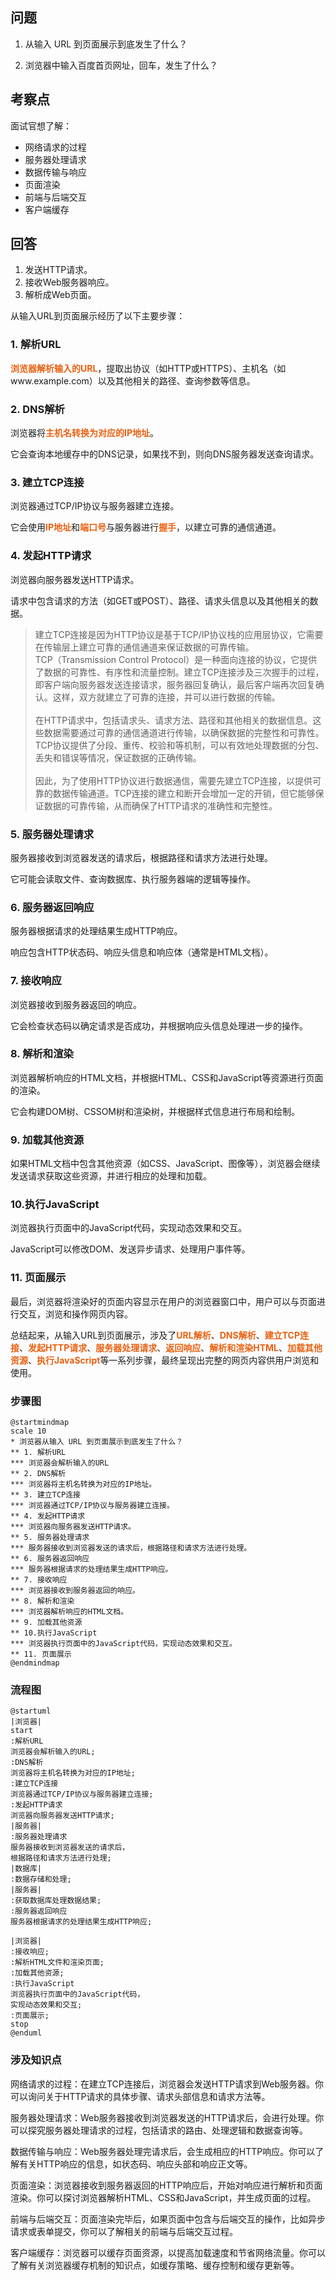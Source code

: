 ## 问题

1. 从输入 URL 到页面展示到底发生了什么？

1. 浏览器中输入百度首页网址，回车，发生了什么？

## 考察点

面试官想了解：

- 网络请求的过程
- 服务器处理请求
- 数据传输与响应
- 页面渲染
- 前端与后端交互
- 客户端缓存





## 回答

1. 发送HTTP请求。
1. 接收Web服务器响应。
1. 解析成Web页面。


从输入URL到页面展示经历了以下主要步骤：



### 1. 解析URL

**浏览器解析输入的URL**，提取出协议（如HTTP或HTTPS）、主机名（如www.example.com）以及其他相关的路径、查询参数等信息。

### 2. DNS解析

浏览器将**主机名转换为对应的IP地址**。

它会查询本地缓存中的DNS记录，如果找不到，则向DNS服务器发送查询请求。

### 3. 建立TCP连接

浏览器通过TCP/IP协议与服务器建立连接。

它会使用**IP地址**和**端口号**与服务器进行**握手**，以建立可靠的通信通道。

### 4. 发起HTTP请求

浏览器向服务器发送HTTP请求。

请求中包含请求的方法（如GET或POST）、路径、请求头信息以及其他相关的数据。


>建立TCP连接是因为HTTP协议是基于TCP/IP协议栈的应用层协议，它需要在传输层上建立可靠的通信通道来保证数据的可靠传输。<br>TCP（Transmission Control Protocol）是一种面向连接的协议，它提供了数据的可靠性、有序性和流量控制。建立TCP连接涉及三次握手的过程，即客户端向服务器发送连接请求，服务器回复确认，最后客户端再次回复确认。这样，双方就建立了可靠的连接，并可以进行数据的传输。<br><br>在HTTP请求中，包括请求头、请求方法、路径和其他相关的数据信息。这些数据需要通过可靠的通信通道进行传输，以确保数据的完整性和可靠性。TCP协议提供了分段、重传、校验和等机制，可以有效地处理数据的分包、丢失和错误等情况，保证数据的正确传输。<br><br>因此，为了使用HTTP协议进行数据通信，需要先建立TCP连接，以提供可靠的数据传输通道。TCP连接的建立和断开会增加一定的开销，但它能够保证数据的可靠传输，从而确保了HTTP请求的准确性和完整性。

### 5. 服务器处理请求

服务器接收到浏览器发送的请求后，根据路径和请求方法进行处理。

它可能会读取文件、查询数据库、执行服务器端的逻辑等操作。

### 6. 服务器返回响应

服务器根据请求的处理结果生成HTTP响应。

响应包含HTTP状态码、响应头信息和响应体（通常是HTML文档）。

### 7. 接收响应

浏览器接收到服务器返回的响应。

它会检查状态码以确定请求是否成功，并根据响应头信息处理进一步的操作。

### 8. 解析和渲染

浏览器解析响应的HTML文档，并根据HTML、CSS和JavaScript等资源进行页面的渲染。

它会构建DOM树、CSSOM树和渲染树，并根据样式信息进行布局和绘制。

### 9. 加载其他资源

如果HTML文档中包含其他资源（如CSS、JavaScript、图像等），浏览器会继续发送请求获取这些资源，并进行相应的处理和加载。

### 10.执行JavaScript

浏览器执行页面中的JavaScript代码，实现动态效果和交互。

JavaScript可以修改DOM、发送异步请求、处理用户事件等。

### 11. 页面展示

最后，浏览器将渲染好的页面内容显示在用户的浏览器窗口中，用户可以与页面进行交互，浏览和操作网页内容。

总结起来，从输入URL到页面展示，涉及了**URL解析**、**DNS解析**、**建立TCP连接**、**发起HTTP请求**、**服务器处理请求**、**返回响应**、**解析和渲染HTML**、**加载其他资源**、**执行JavaScript**等一系列步骤，最终呈现出完整的网页内容供用户浏览和使用。


### 步骤图

```plantuml
@startmindmap
scale 10
* 浏览器从输入 URL 到页面展示到底发生了什么？
** 1. 解析URL
*** 浏览器会解析输入的URL
** 2. DNS解析
*** 浏览器将主机名转换为对应的IP地址。
** 3. 建立TCP连接
*** 浏览器通过TCP/IP协议与服务器建立连接。
** 4. 发起HTTP请求
*** 浏览器向服务器发送HTTP请求。
** 5. 服务器处理请求
*** 服务器接收到浏览器发送的请求后，根据路径和请求方法进行处理。
** 6. 服务器返回响应
*** 服务器根据请求的处理结果生成HTTP响应。
** 7. 接收响应
*** 浏览器接收到服务器返回的响应。
** 8. 解析和渲染
*** 浏览器解析响应的HTML文档。
** 9. 加载其他资源
** 10.执行JavaScript
*** 浏览器执行页面中的JavaScript代码，实现动态效果和交互。
** 11. 页面展示
@endmindmap
```
### 流程图

```plantuml
@startuml
|浏览器|
start
:解析URL
浏览器会解析输入的URL;
:DNS解析
浏览器将主机名转换为对应的IP地址;
:建立TCP连接
浏览器通过TCP/IP协议与服务器建立连接;
:发起HTTP请求
浏览器向服务器发送HTTP请求;
|服务器|
:服务器处理请求
服务器接收到浏览器发送的请求后，
根据路径和请求方法进行处理;
|数据库|
:数据存储和处理;
|服务器|
:获取数据库处理数据结果;
:服务器返回响应
服务器根据请求的处理结果生成HTTP响应;

|浏览器|
:接收响应;
:解析HTML文件和渲染页面;
:加载其他资源;
:执行JavaScript
浏览器执行页面中的JavaScript代码，
实现动态效果和交互;
:页面展示;
stop
@enduml
```



### 涉及知识点

网络请求的过程：在建立TCP连接后，浏览器会发送HTTP请求到Web服务器。你可以询问关于HTTP请求的具体步骤、请求头部信息和请求方法等。

服务器处理请求：Web服务器接收到浏览器发送的HTTP请求后，会进行处理。你可以探究服务器处理请求的过程，包括请求的路由、处理逻辑和数据查询等。

数据传输与响应：Web服务器处理完请求后，会生成相应的HTTP响应。你可以了解有关HTTP响应的信息，如状态码、响应头部和响应正文等。

页面渲染：浏览器接收到服务器返回的HTTP响应后，开始对响应进行解析和页面渲染。你可以探讨浏览器解析HTML、CSS和JavaScript，并生成页面的过程。

前端与后端交互：页面渲染完毕后，如果页面中包含与后端交互的操作，比如异步请求或表单提交，你可以了解相关的前端与后端交互过程。

客户端缓存：浏览器可以缓存页面资源，以提高加载速度和节省网络流量。你可以了解有关浏览器缓存机制的知识点，如缓存策略、缓存控制和缓存更新等。




## 
<style>
strong {
    color: #ea6010;
    font-weight: bolder;
  }
  .reveal blockquote {
    font-style: unset;
  }
</style>